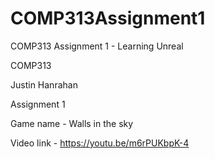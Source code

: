 # COMP313Assignment1
COMP313 Assignment 1 - Learning Unreal

COMP313

Justin Hanrahan

Assignment 1

Game name - Walls in the sky

Video link - https://youtu.be/m6rPUKbpK-4

